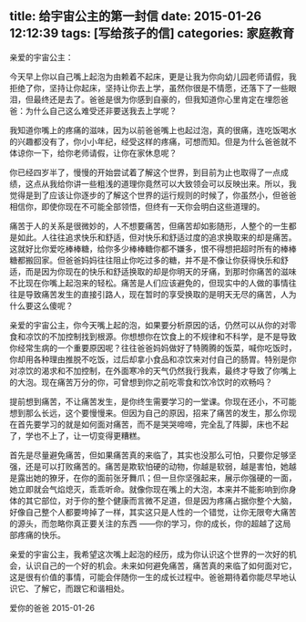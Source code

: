 title: 给宇宙公主的第一封信
date: 2015-01-26 12:12:39
tags: [写给孩子的信]
categories: 家庭教育
---
亲爱的宇宙公主：

今天早上你以自己嘴上起泡为由赖着不起床，更是让我为你向幼儿园老师请假，我拒绝了你，坚持让你起床，坚持让你去上学，虽然你很是不情愿，还落下了一些眼泪，但最终还是去了。爸爸是很为你感到自豪的，但我知道你心里肯定在埋怨爸爸：为什么自己这么难受还非要送我去上学呢？

我知道你嘴上的疼痛的滋味，因为以前爸爸嘴上也起过泡，真的很痛，连吃饭喝水的兴趣都没有了，你小小年纪，经受这样的疼痛，可想而知。但是为什么爸爸就不体谅你一下，给你老师请假，让你在家休息呢？

你已经四岁半了，慢慢的开始尝试着了解这个世界，到目前为止也取得了一点成绩，这点从我给你讲一些粗浅的道理你竟然可以大致领会可以反映出来。所以，我觉得是到了应该让你逐步的了解这个世界的运行规则的时候了，你虽然小，但爸爸相信你，即使你现在不可能全部领悟，但终有一天你会明白这些道理的。

痛苦于人的关系是很微妙的，人不想要痛苦，但痛苦却如影随形，人整个的一生都是如此。人往往追求快乐和舒适，但对快乐和舒适过度的追求换取来的却是痛苦。这就好比你爱吃棒棒糖，给你多少棒棒糖你都不嫌多，恨不得想把超时所有的棒棒糖都搬回家。但爸爸妈妈往往阻止你吃过多的糖，并不是不像让你获得快乐和舒适，而是因为你现在的快乐和舒适换取的却是你明天的牙痛，到那时你痛苦的滋味不比现在你嘴上起泡来的轻松。痛苦是人们应该避免的，但现实中的人做的事情往往是导致痛苦发生的直接引路人，现在暂时的享受换取的是明天无尽的痛苦，人为什么要这么傻呢？

亲爱的宇宙公主，你今天嘴上起的泡，如果要分析原因的话，仍然可以从你的对零食和凉饮的不加控制找到根源。你想想你在饮食上的不规律和不科学，是不是导致你经常生病的一个重要原因呢？往往爸爸妈妈做好了特腾腾的饭菜，喊你吃饭时，你却用各种理由推脱不吃饭，过后却拿小食品和凉饮来对付自己的肠胃。特别是你对凉饮的渴求和不加控制，在外面寒冷的天气仍然我行我素，最终才导致了你嘴上的大泡。现在痛苦万分的你，可曾想到你之前吃零食和饮冷饮时的欢畅吗？

提前想到痛苦，不让痛苦发生，是你终生需要学习的一堂课。你现在还小，不可能想到那么长远，这个要慢慢来。但因为自己的原因，招来了痛苦的发生，那么你现在首先要学习的就是如何面对痛苦，而不是哭哭啼啼，完全乱了阵脚，床也不起了，学也不上了，让一切变得更糟糕。

首先是尽量避免痛苦，但如果痛苦真的来临了，其实也没那么可怕，只要你足够坚强，还是可以打败痛苦的。痛苦是欺软怕硬的动物，你越是软弱，越是害怕，她越是露出她的獠牙，在你的面前张牙舞爪；但一旦你坚强起来，展示你强硬的一面，她立即就会气焰熄灭，乖乖听命。就像你现在嘴上的大泡，本来并不能影响到你身体的其它部位，对于你的整个健康而言微不足道，但是因为疼痛占据你整个大脑，好像自己整个人都要垮掉了一样，其实这只是人性的一个错觉，让你无限夸大痛苦的源头，而忽略你真正要关注的东西 ——你的学习，你的成长，你的超越了这局部疼痛的快乐。

亲爱的宇宙公主，我希望这次嘴上起泡的经历，成为你认识这个世界的一次好的机会，认识自己的一个好的机会。未来如何避免痛苦，痛苦真的来临了如何面对它，这是很有价值的事情，可能会伴随你一生的成长过程中。爸爸期待着你能尽早地认识它、了解它，而跟它和谐相处。

爱你的爸爸
2015-01-26
